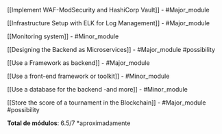 
[[Implement WAF-ModSecurity and HashiCorp Vault]] - #Major_module

[[Infrastructure Setup with ELK for Log Management]] - #Major_module

[[Monitoring system]] - #Minor_module

[[Designing the Backend as Microservices]] - #Major_module #possibility

[[Use a Framework as backend]] - #Major_module

[[Use a front-end framework or toolkit]] - #Minor_module

[[Use a database for the backend -and more]] - #Minor_module

[[Store the score of a tournament in the Blockchain]] - #Major_module #possibility


**Total de módulos**: 6.5/7 *aproximadamente

